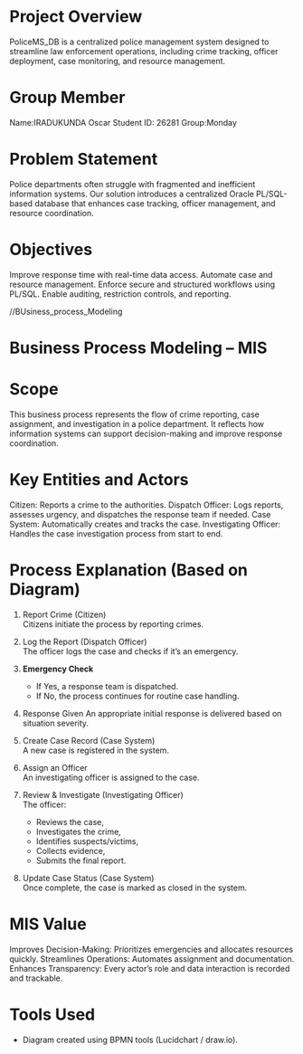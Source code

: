 # Project Overview
PoliceMS_DB is a centralized police management system designed to streamline law enforcement operations, including crime tracking, officer deployment, case monitoring, and resource management.

#  Group Member
Name:IRADUKUNDA Oscar
Student ID: 26281
Group:Monday

# Problem Statement
Police departments often struggle with fragmented and inefficient information systems. Our solution introduces a centralized Oracle PL/SQL-based database that enhances case tracking, officer management, and resource coordination.

# Objectives
Improve response time with real-time data access.
Automate case and resource management.
Enforce secure and structured workflows using PL/SQL.
Enable auditing, restriction controls, and reporting.


//BUsiness_process_Modeling

# Business Process Modeling – MIS

# Scope

This business process represents the flow of crime reporting, case assignment, and investigation in a police department. It reflects how information systems can support decision-making and improve response coordination.

#  Key Entities and Actors

  Citizen: Reports a crime to the authorities.
  Dispatch Officer: Logs reports, assesses urgency, and dispatches the response team if needed.
  Case System: Automatically creates and tracks the case.
  Investigating Officer: Handles the case investigation process from start to end.

# Process Explanation (Based on Diagram)

1. Report Crime (Citizen)  
   Citizens initiate the process by reporting crimes.

2. Log the Report (Dispatch Officer)  
   The officer logs the case and checks if it’s an emergency.

3. **Emergency Check**  
   - If Yes, a response team is dispatched.
   - If No, the process continues for routine case handling.

4. Response Given 
   An appropriate initial response is delivered based on situation severity.

5. Create Case Record (Case System)  
   A new case is registered in the system.

6. Assign an Officer  
   An investigating officer is assigned to the case.

7. Review & Investigate (Investigating Officer)  
   The officer:
   - Reviews the case,
   - Investigates the crime,
   - Identifies suspects/victims,
   - Collects evidence,
   - Submits the final report.

8. Update Case Status (Case System)  
   Once complete, the case is marked as closed in the system.

# MIS Value

Improves Decision-Making: Prioritizes emergencies and allocates resources quickly.
Streamlines Operations: Automates assignment and documentation.
Enhances Transparency: Every actor’s role and data interaction is recorded and trackable.

# Tools Used

- Diagram created using BPMN tools (Lucidchart / draw.io).


